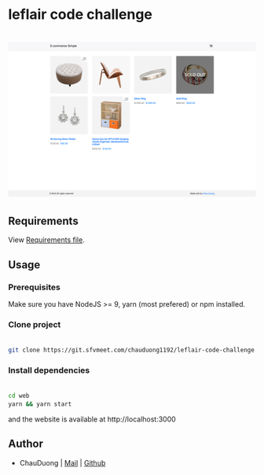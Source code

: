 # leflair code challenge

# <img src="./public/assets/images/background.png?raw=true" width="1000">

## Requirements

View [Requirements file](./requirements.pdf).

## Usage

### Prerequisites

Make sure you have NodeJS >= 9, yarn (most prefered) or npm installed.

### Clone project

```bash

git clone https://git.sfvmeet.com/chauduong1192/leflair-code-challenge.git

```
### Install dependencies

```bash

cd web
yarn && yarn start

```

and the website is available at http://localhost:3000

## Author

- ChauDuong | [Mail](chau.duong1192@gmail.com) | [Github](https://github.com/chauduong1192)